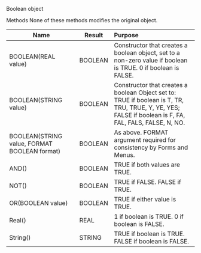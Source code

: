Boolean object

Methods
None of these methods modifies the original object.

| Name                                         | Result  | Purpose                                                                                                                                                |
| -------------------------------------------- | ------- |:------------------------------------------------------------------------------------------------------------------------------------------------------ |
| BOOLEAN(REAL value)                          | BOOLEAN | Constructor that creates a boolean object, set to a non-zero value if boolean is TRUE. 0 if boolean is FALSE.                                          |
| BOOLEAN(STRING value)                        | BOOLEAN | Constructor that creates a boolean Object set to: TRUE if boolean is T, TR, TRU, TRUE, Y, YE, YES; FALSE if boolean is F, FA, FAL, FALS, FALSE, N, NO. |
| BOOLEAN(STRING value, FORMAT BOOLEAN format) | BOOLEAN | As above. FORMAT argument required for consistency by Forms and Menus.                                                                                 |
| AND()                                        | BOOLEAN | TRUE if both values are TRUE.                                                                                                                          |
| NOT()                                        | BOOLEAN | TRUE if FALSE. FALSE if TRUE.                                                                                                                          |
| OR(BOOLEAN value)                            | BOOLEAN | TRUE if either value is TRUE.                                                                                                                          |
| Real()                                       | REAL    | 1 if boolean is TRUE. 0 if boolean is FALSE.                                                                                                           |
| String()                                     | STRING  | TRUE if boolean is TRUE. FALSE if boolean is FALSE.                                                                                                    |